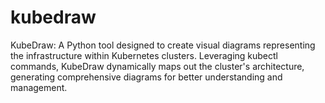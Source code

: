 # kubedraw
KubeDraw: A Python tool designed to create visual diagrams representing the infrastructure within Kubernetes clusters. Leveraging kubectl commands, KubeDraw dynamically maps out the cluster's architecture, generating comprehensive diagrams for better understanding and management.
